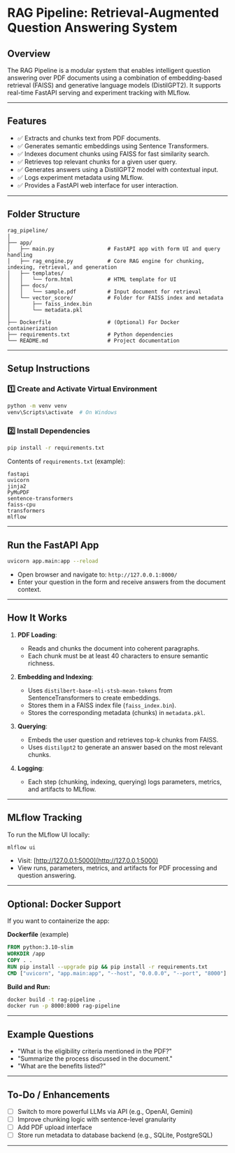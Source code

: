 
# RAG Pipeline: Retrieval-Augmented Question Answering System

## Overview

The RAG Pipeline is a modular system that enables intelligent question answering over PDF documents using a combination of embedding-based retrieval (FAISS) and generative language models (DistilGPT2). It supports real-time FastAPI serving and experiment tracking with MLflow.

---

## Features

* ✅ Extracts and chunks text from PDF documents.
* ✅ Generates semantic embeddings using Sentence Transformers.
* ✅ Indexes document chunks using FAISS for fast similarity search.
* ✅ Retrieves top relevant chunks for a given user query.
* ✅ Generates answers using a DistilGPT2 model with contextual input.
* ✅ Logs experiment metadata using MLflow.
* ✅ Provides a FastAPI web interface for user interaction.

---

## Folder Structure

```
rag_pipeline/
│
├── app/
│   ├── main.py                 # FastAPI app with form UI and query handling
│   ├── rag_engine.py           # Core RAG engine for chunking, indexing, retrieval, and generation
│   ├── templates/
│   │   └── form.html           # HTML template for UI
│   ├── docs/
│   │   └── sample.pdf          # Input document for retrieval
│   └── vector_score/           # Folder for FAISS index and metadata
│       ├── faiss_index.bin
│       └── metadata.pkl
│
├── Dockerfile                  # (Optional) For Docker containerization
├── requirements.txt            # Python dependencies
└── README.md                   # Project documentation
```

---

## Setup Instructions

### 1️⃣ Create and Activate Virtual Environment

```bash
python -m venv venv
venv\Scripts\activate  # On Windows
```

### 2️⃣ Install Dependencies

```bash
pip install -r requirements.txt
```

Contents of `requirements.txt` (example):

```text
fastapi
uvicorn
jinja2
PyMuPDF
sentence-transformers
faiss-cpu
transformers
mlflow
```

---

## Run the FastAPI App

```bash
uvicorn app.main:app --reload
```

* Open browser and navigate to: `http://127.0.0.1:8000/`
* Enter your question in the form and receive answers from the document context.

---

## How It Works

1. **PDF Loading**:

   * Reads and chunks the document into coherent paragraphs.
   * Each chunk must be at least 40 characters to ensure semantic richness.

2. **Embedding and Indexing**:

   * Uses `distilbert-base-nli-stsb-mean-tokens` from SentenceTransformers to create embeddings.
   * Stores them in a FAISS index file (`faiss_index.bin`).
   * Stores the corresponding metadata (chunks) in `metadata.pkl`.

3. **Querying**:

   * Embeds the user question and retrieves top-k chunks from FAISS.
   * Uses `distilgpt2` to generate an answer based on the most relevant chunks.

4. **Logging**:

   * Each step (chunking, indexing, querying) logs parameters, metrics, and artifacts to MLflow.

---

## MLflow Tracking

To run the MLflow UI locally:

```bash
mlflow ui
```

* Visit: [http://127.0.0.1:5000](http://127.0.0.1:5000)
* View runs, parameters, metrics, and artifacts for PDF processing and question answering.

---

## Optional: Docker Support

If you want to containerize the app:

**Dockerfile** (example)

```Dockerfile
FROM python:3.10-slim
WORKDIR /app
COPY . .
RUN pip install --upgrade pip && pip install -r requirements.txt
CMD ["uvicorn", "app.main:app", "--host", "0.0.0.0", "--port", "8000"]
```

**Build and Run:**

```bash
docker build -t rag-pipeline .
docker run -p 8000:8000 rag-pipeline
```

---

## Example Questions

* "What is the eligibility criteria mentioned in the PDF?"
* "Summarize the process discussed in the document."
* "What are the benefits listed?"

---

## To-Do / Enhancements

* [ ] Switch to more powerful LLMs via API (e.g., OpenAI, Gemini)
* [ ] Improve chunking logic with sentence-level granularity
* [ ] Add PDF upload interface
* [ ] Store run metadata to database backend (e.g., SQLite, PostgreSQL)

---

